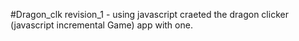 #Dragon_clk
revision_1 - using javascript craeted the dragon clicker (javascript incremental Game) app with one.
